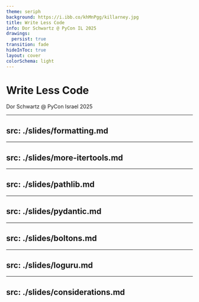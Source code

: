 ```yaml
---
theme: seriph
background: https://i.ibb.co/khMnPgg/killarney.jpg
title: Write Less Code
info: Dor Schwartz @ PyCon IL 2025
drawings:
  persist: true
transition: fade
hideInToc: true
layout: cover
colorSchema: light
---
```


<style>
.slidev-code {
  --slidev-code-font-size: 16px; 
  font-size: var(--slidev-code-font-size) !important;
}
</style>
 
# Write Less Code

Dor Schwartz @ PyCon Israel 2025

---
src: ./slides/formatting.md
---
---
src: ./slides/more-itertools.md
--- 
---
src: ./slides/pathlib.md
---
---
src: ./slides/pydantic.md
---
---
src: ./slides/boltons.md
---
---
src: ./slides/loguru.md
---
---
src: ./slides/considerations.md
---
